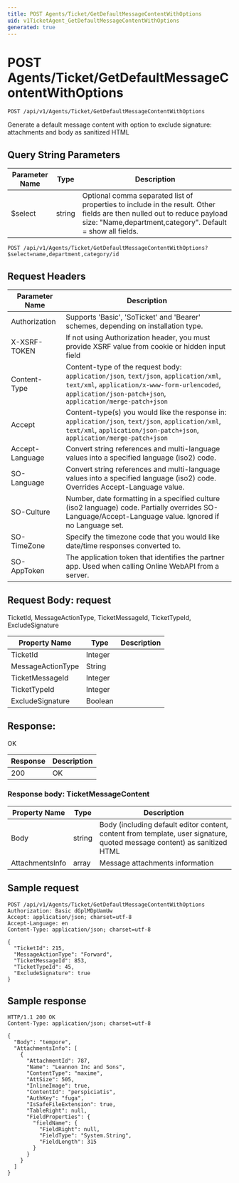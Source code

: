 ```yaml
---
title: POST Agents/Ticket/GetDefaultMessageContentWithOptions
uid: v1TicketAgent_GetDefaultMessageContentWithOptions
generated: true
---
```


# POST Agents/Ticket/GetDefaultMessageContentWithOptions

```http
POST /api/v1/Agents/Ticket/GetDefaultMessageContentWithOptions
```

Generate a default message content with option to exclude signature: attachments and body as sanitized HTML







## Query String Parameters

| Parameter Name | Type |  Description |
|----------------|------|--------------|
| $select | string |  Optional comma separated list of properties to include in the result. Other fields are then nulled out to reduce payload size: "Name,department,category". Default = show all fields. |

```http
POST /api/v1/Agents/Ticket/GetDefaultMessageContentWithOptions?$select=name,department,category/id
```


## Request Headers

| Parameter Name | Description |
|----------------|-------------|
| Authorization  | Supports 'Basic', 'SoTicket' and 'Bearer' schemes, depending on installation type. |
| X-XSRF-TOKEN   | If not using Authorization header, you must provide XSRF value from cookie or hidden input field |
| Content-Type | Content-type of the request body: `application/json`, `text/json`, `application/xml`, `text/xml`, `application/x-www-form-urlencoded`, `application/json-patch+json`, `application/merge-patch+json` |
| Accept         | Content-type(s) you would like the response in: `application/json`, `text/json`, `application/xml`, `text/xml`, `application/json-patch+json`, `application/merge-patch+json` |
| Accept-Language | Convert string references and multi-language values into a specified language (iso2) code. |
| SO-Language | Convert string references and multi-language values into a specified language (iso2) code. Overrides Accept-Language value. |
| SO-Culture | Number, date formatting in a specified culture (iso2 language) code. Partially overrides SO-Language/Accept-Language value. Ignored if no Language set. |
| SO-TimeZone | Specify the timezone code that you would like date/time responses converted to. |
| SO-AppToken | The application token that identifies the partner app. Used when calling Online WebAPI from a server. |

## Request Body: request 

TicketId, MessageActionType, TicketMessageId, TicketTypeId, ExcludeSignature 

| Property Name | Type |  Description |
|----------------|------|--------------|
| TicketId | Integer |  |
| MessageActionType | String |  |
| TicketMessageId | Integer |  |
| TicketTypeId | Integer |  |
| ExcludeSignature | Boolean |  |

## Response:

OK

| Response | Description |
|----------------|-------------|
| 200 | OK |

### Response body: TicketMessageContent

| Property Name | Type |  Description |
|----------------|------|--------------|
| Body | string | Body (including default editor content, content from template, user signature, quoted message content) as sanitized HTML |
| AttachmentsInfo | array | Message attachments information |

## Sample request

```http!
POST /api/v1/Agents/Ticket/GetDefaultMessageContentWithOptions
Authorization: Basic dGplMDpUamUw
Accept: application/json; charset=utf-8
Accept-Language: en
Content-Type: application/json; charset=utf-8

{
  "TicketId": 215,
  "MessageActionType": "Forward",
  "TicketMessageId": 853,
  "TicketTypeId": 45,
  "ExcludeSignature": true
}
```

## Sample response

```http_
HTTP/1.1 200 OK
Content-Type: application/json; charset=utf-8

{
  "Body": "tempore",
  "AttachmentsInfo": [
    {
      "AttachmentId": 787,
      "Name": "Leannon Inc and Sons",
      "ContentType": "maxime",
      "AttSize": 505,
      "InlineImage": true,
      "ContentId": "perspiciatis",
      "AuthKey": "fuga",
      "IsSafeFileExtension": true,
      "TableRight": null,
      "FieldProperties": {
        "fieldName": {
          "FieldRight": null,
          "FieldType": "System.String",
          "FieldLength": 315
        }
      }
    }
  ]
}
```